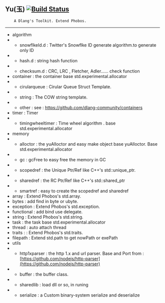 Yu(玉)
[![Build Status](https://travis-ci.org/dushibaiyu/yu.svg?branch=master)](https://travis-ci.org/dushibaiyu/yu)
---------------------------------
        A Dlang's Toolkit. Extend Phobos.

------------------------------

* algorithm
* * snowflkeId.d : Twitter's Snowflke ID generate algorithm.to generate only ID
* * hash.d : string hash function
* * checksum.d : CRC, LRC , Fletcher, Adler...... check function
* container : the container base std.experimental.allocator
* * cirularqueue : Cirular Queue Struct Template.
* * string :  The COW string template.
* * other : see : https://github.com/dlang-community/containers
* timer :  Timer
* * timingwheeltimer :  Time wheel algorithm . base std.experimental.allocator
* memory
* * alloctor : the yuAlloctor and easy make object base yuAlloctor. Base  std.experimental.allocator
* * gc :  gcFree to easy free the memory in GC
* * scopedref :  the Unique Ptr/Ref like C++'s  std::unique_ptr.
* * sharedref : the RC Ptr/Ref like C++'s std::shared_ptr
* * smartref : easy to create the scopedref and sharedref
* array : Extend Phobos's std.array.
* bytes : add find in byte or ubyte.
* exception : Extend Phobos's std.exception.
* functional :  add bind use delegate.
* string : Extend Phobos's std.string.
* task : the task base  std.experimental.allocator
* thread :  auto attach thread
* traits : : Extend Phobos's std.traits.
* filepath : Extend std.path to get nowPath or exePath
* utils
* * http1xparser :  the http 1.x and url parser. Base and Port from : [https://github.com/nodejs/http-parser](https://github.com/nodejs/http-parser)
* * buffer : the buffer class.
* * sharedlib : load dll or so, in runing
* * serialize : a Custom binary-system serialize and deserialize


